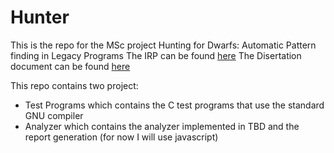 # Hunter
This is the repo for the MSc project Hunting for Dwarfs: Automatic Pattern finding in Legacy Programs 
The IRP can be found [here](https://www.overleaf.com/8419798xwcyrfjmsmdw)
The Disertation document can be found [here](https://www.overleaf.com/8612115yszydbpzpjxg)

This repo contains two project:
* Test Programs which contains the C test programs that use the standard GNU compiler 
* Analyzer which contains the analyzer implemented in TBD and the report generation (for now I will use javascript) 
